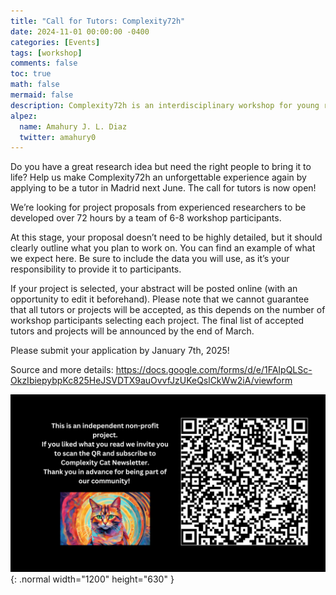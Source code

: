 ```yaml
---
title: "Call for Tutors: Complexity72h"
date: 2024-11-01 00:00:00 -0400
categories: [Events]
tags: [workshop]
comments: false
toc: true
math: false
mermaid: false
description: Complexity72h is an interdisciplinary workshop for young researchers in complex systems. Participants form teams and carry out projects in a three days’ time, i.e. 72 hours. The goal of each team is to finalize a report of their work by the end of the event.
alpez:
  name: Amahury J. L. Diaz
  twitter: amahury0
---
```

Do you have a great research idea but need the right people to bring it to life? Help us make Complexity72h an unforgettable experience again by applying to be a tutor in Madrid next June. The call for tutors is now open!

We’re looking for project proposals from experienced researchers to be developed over 72 hours by a team of 6-8 workshop participants. 

At this stage, your proposal doesn’t need to be highly detailed, but it should clearly outline what you plan to work on. You can find an example of what we expect here. Be sure to include the data you will use, as it’s your responsibility to provide it to participants.

If your project is selected, your abstract will be posted online (with an opportunity to edit it beforehand). Please note that we cannot guarantee that all tutors or projects will be accepted, as this depends on the number of workshop participants selecting each project. The final list of accepted tutors and projects will be announced by the end of March.

Please submit your application by January 7th, 2025!

Source and more details: https://docs.google.com/forms/d/e/1FAIpQLSc-OkzIbiepybpKc825HeJSVDTX9auOvvfJzUKeQslCkWw2iA/viewform

![Desktop View](/assets/img/fix/complexity-cat-newsletter.png){: .normal width="1200" height="630" }
